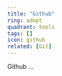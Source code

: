 ```yaml
---
title: "Github"
ring: adopt
quadrant: tools
tags: []
icon: github
related: [Git]
---
```


Github ...
